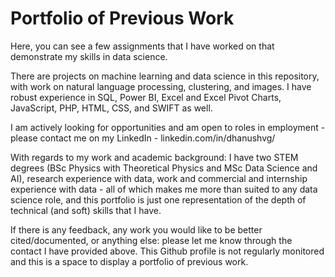 # Portfolio of Previous Work
Here, you can see a few assignments that I have worked on that demonstrate my skills in data science. 

There are projects on machine learning and data science in this repository, with work on natural language processing, clustering, and images. I have robust experience in SQL, Power BI, Excel and Excel Pivot Charts, JavaScript, PHP, HTML, CSS, and SWIFT as well. 

I am actively looking for opportunities and am open to roles in employment - please contact me on my LinkedIn - linkedin.com/in/dhanushvg/

With regards to my work and academic background: I have two STEM degrees (BSc Physics with Theoretical Physics and MSc Data Science and AI), research experience with data, work and commercial and internship experience with data - all of which makes me more than suited to any data science role, and this portfolio is just one representation of the depth of technical (and soft) skills that I have. 

If there is any feedback, any work you would like to be better cited/documented, or anything else: please let me know through the contact I have provided above. This Github profile is not regularly monitored and this is a space to display a portfolio of previous work. 

